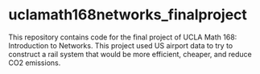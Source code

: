 # uclamath168networks_finalproject

This repository contains code for the final project of UCLA Math 168: Introduction to Networks. This project used US airport data to try to construct a rail system that would be more efficient, cheaper, and reduce CO2 emissions. 
